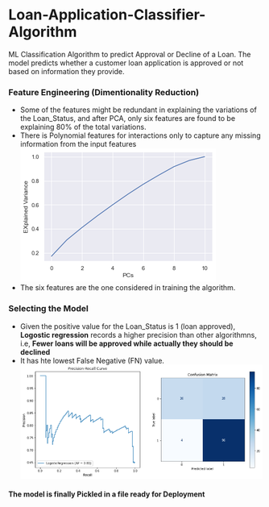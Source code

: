 # Loan-Application-Classifier-Algorithm
ML Classification Algorithm to predict Approval or Decline of a Loan. 
The model predicts whether a customer loan application is approved or not based on information they provide.
### Feature Engineering (Dimentionality Reduction)
* Some of the features might be redundant in explaining the variations of the Loan_Status, and after PCA, only six features are found to be explaining 80% of the total variations.
* There is Polynomial features for interactions only to capture any missing information from the input features
![PCA](https://github.com/Kiariemuiruri/Loan-Application-Classifier-Algorithm/blob/main/PCA.png)
* The six features are the one considered in training the algorithm.
### Selecting the Model
* Given the positive value for the Loan_Status is 1 (loan approved), <b>Logostic regression</b> records a higher precision than other algorithmns, i.e, <b> Fewer loans will be approved while actually they should be declined</b>
* It has hte lowest False Negative (FN) value.
![report](https://github.com/Kiariemuiruri/Loan-Application-Classifier-Algorithm/blob/main/download.png)<br>
#### The model is finally Pickled in a file ready for Deployment
